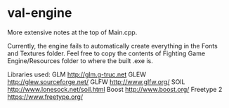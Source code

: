# val-engine
More extensive notes at the top of Main.cpp.

Currently, the engine fails to automatically create everything in the Fonts and Textures folder. Feel free to copy the contents of Fighting Game Engine/Resources folder to where the built .exe is.

Libraries used:
	GLM http://glm.g-truc.net
	GLEW http://glew.sourceforge.net/
	GLFW http://www.glfw.org/
	SOIL http://www.lonesock.net/soil.html
	Boost http://www.boost.org/
	Freetype 2 https://www.freetype.org/
